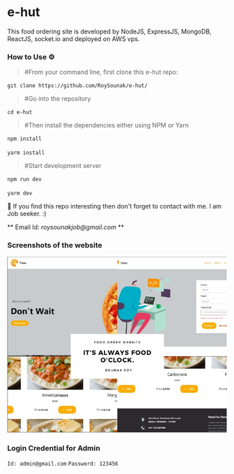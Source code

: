 # e-hut

This food ordering site is developed by NodeJS, ExpressJS, MongoDB, ReactJS, socket.io and deployed on AWS vps.

### How to Use ⚙️
 > #From your command line, first clone this e-hut repo:

    git clone https://github.com/RoySounak/e-hut/

 > #Go into the repository

    cd e-hut

 > #Then install the dependencies either using NPM or Yarn

    npm install  
    
    yarm install
  
 > #Start development server
  
    npm run dev
    
    yarm dev

🙏 If you find this repo interesting then don't forget to contact with me. I am Job seeker. :)

   ** Email Id: _roysounakjob@gmail.com_ **


### Screenshots of the website

![Screenshots](/e-hut_screenshot_readme.jpg)


### Login Credential for Admin

   `Id: admin@gmail.com`
   `Password: 123456`


